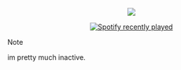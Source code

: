 

<p align="center"><img src="https://api.visitorbadge.io/api/combined?path=opiv&countColor=%23191919"></p>

<div align="center">
  <a href="https://open.spotify.com/user/31bnusceydxsfidp4bplrtc4xmeq">
    <img src="https://spotify-recently-played-readme.vercel.app/api?user=31bnusceydxsfidp4bplrtc4xmeq&count=5" alt="Spotify recently played"  />
  </a>
</div>

> [!NOTE]
> im pretty much inactive.
